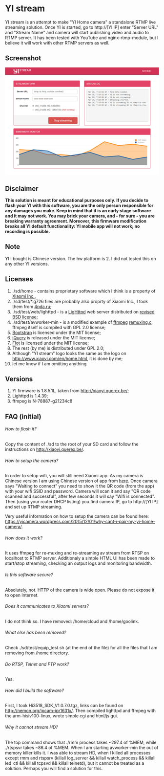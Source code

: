 # YI stream

YI stream is an attempt to make "YI Home camera" a standalone RTMP live streaming solution. Once YI is started, go to http://[YI IP] enter "Server URL" and "Stream Name" and camera will start publishing video and audio to RTMP server. It has been tested with YouTube and nginx-rtmp-module, but I believe it will work with other RTMP servers as well.

## Screenshot

![YI stream](https://raw.githubusercontent.com/4clouds/yi-stream/master/screenshot.png)

## Disclaimer

**This solution is meant for educational purposes only. If you decide to flash your YI with this software, you are the only person responsible for any damages you make. Keep in mind that it is an early stage software and it may not work. You may brick your camera, and - for sure - you are breaking warranty agreement. Moreover, this firmware modification breaks all YI default functionality: YI mobile app will not work; no recording is possible.**

## Note

YI I bought is Chinese version. The hw platform is 2. I did not tested this on any other YI versions.

## Licenses

1. ./sd/home  - contains proprietary software which I think is a property of [Xiaomi Inc.](http://www.mi.com/en/),
2. ./sd/test/*.g726 files are probably also proprty of Xiaomi Inc., I took them from [4pda.ru](http://4pda.ru/forum/index.php?showtopic=638230);
3. ./sd/test/web/lighttpd - is a [LigHttpd](http://www.lighttpd.net) web server distributed on [revised BSD license](http://www.lighttpd.net/assets/COPYING);
4. ./sd/test/avworker-min - is a modified example of [ffmpeg](http://www.ffmpeg.org) [remuxing.c](https://github.com/FFmpeg/FFmpeg/blob/master/doc/examples/remuxing.c), ffmpeg itself is compiled with GPL 2.0 license;
5. [Bootstrap](http://getbootstrap.com) is licensed under the MIT license;
6. [jQuery](http://jquery.com/]) is released under the MIT license;
7. [Flot](http://www.flotcharts.org/) is licensed under the MIT license;
8. The rest (by me) is distributed under GPL 2.0;
9. Although "YI stream" logo looks the same as the logo on http://www.xiaoyi.com/en/home.html, it is done by me;
10. let me know if I am omitting anything

## Versions

1. YI firmware is 1.8.5.1L, taken from http://xiaoyi.querex.be/;
2. Lighttpd is 1.4.39;
3. ffmpeg is N-78887-g21234c8

## FAQ (initial)

###### How to flash it?

Copy the content of ./sd to the root of your SD card and follow the instructions on http://xiaoyi.querex.be/.

###### How to setup the camera?

In order to setup wifi, you will still need Xiaomi app. As my camera is Chinese version I am using Chinese version of app from [here](https://www.dropbox.com/s/c6cazvn7imww2lc/yicamera_v2.10.0.6_20151105_release_umeng.apk?dl=0). Once camera says "Waiting to connect" you need to show it the QR code (from the app) with your wifi SSID and password. Camera will scan it and say "QR code scanned and successful", after few seconds it will say "Wifi is connected". Then (using your router DHCP listing) you find camera IP, go to http://[YI IP] and set up RTMP streaming.

Very useful information on how to setup the camera can be found here: https://yicamera.wordpress.com/2015/12/01/why-cant-i-pair-my-yi-home-camera/.

###### How does it work?

It uses ffmpeg for re-muxing and re-streaming av stream from RTSP on localhost to RTMP server. Additionaly a simple HTML UI has been made to start/stop streaming, checking an output logs and monitoring bandwidth.

###### Is this software secure?

Absolutely, not. HTTP of the camera is wide open. Please do not expose it to open Internet.

###### Does it communicates to Xiaomi servers?

I do not think so. I have removed: /home/cloud and /home/goolink.

###### What else has been removed?

Check ./sd/test/equip_test.sh (at the end of the file) for all the files that I am removing from /home directory.

###### Do RTSP, Telnet and FTP work?

Yes.

###### How did I build the software?

First, I took Hi3518_SDK_V1.0.7.0.tgz, links can be found on http://nemon.org/ipcam-ipr1631x/. Then compiled lighttpd and ffmpeg with the arm-hisiv100-linux, wrote simple cgi and html/js gui.

###### Why it cannot stream HD?

The top command shows that ./rmm process takes ~297.4 of %MEM, while ./rtspsvr takes ~86.4 of %MEM. When I am starting avworker-min the out of memory killer kills it. I was able to stream HD, when I killed all processes except rmm and rtspsrv (killall log_server && killall watch_process && killall led_ctl && killall tcpsvd && killall telnetd), but it cannot be treated as a solution. Perhaps you will find a solution for this.

